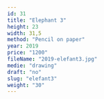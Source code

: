 ```yaml
---
id: 31
title: "Elephant 3"
height: 23
width: 31,5
method: "Pencil on paper"
year: 2019
price: "1200"
fileName: "2019-elefant3.jpg"
medie: "drawing"
draft: "no"
slug: "elefant3"
weight: "30"
---
```

